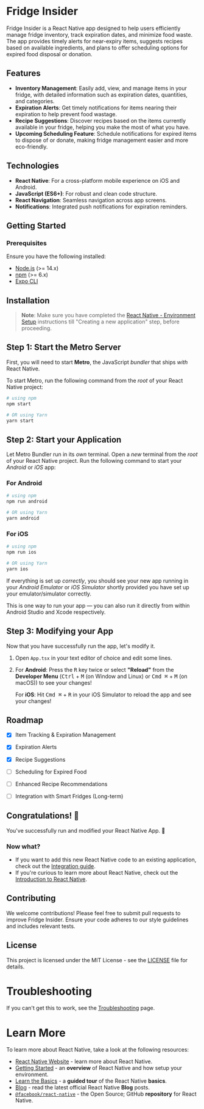 # Fridge Insider

Fridge Insider is a React Native app designed to help users efficiently manage fridge inventory, track expiration dates, and minimize food waste. The app provides timely alerts for near-expiry items, suggests recipes based on available ingredients, and plans to offer scheduling options for expired food disposal or donation.

## Features

- **Inventory Management**: Easily add, view, and manage items in your fridge, with detailed information such as expiration dates, quantities, and categories.
- **Expiration Alerts**: Get timely notifications for items nearing their expiration to help prevent food wastage.
- **Recipe Suggestions**: Discover recipes based on the items currently available in your fridge, helping you make the most of what you have.
- **Upcoming Scheduling Feature**: Schedule notifications for expired items to dispose of or donate, making fridge management easier and more eco-friendly.

## Technologies

- **React Native**: For a cross-platform mobile experience on iOS and Android.
- **JavaScript (ES6+)**: For robust and clean code structure.
- **React Navigation**: Seamless navigation across app screens.
- **Notifications**: Integrated push notifications for expiration reminders.

## Getting Started

### Prerequisites
Ensure you have the following installed:
- [Node.js](https://nodejs.org/) (>= 14.x)
- [npm](https://www.npmjs.com/) (>= 6.x)
- [Expo CLI](https://docs.expo.dev/get-started/installation/)

## Installation

>**Note**: Make sure you have completed the [React Native - Environment Setup](https://reactnative.dev/docs/environment-setup) instructions till "Creating a new application" step, before proceeding.

## Step 1: Start the Metro Server

First, you will need to start **Metro**, the JavaScript _bundler_ that ships _with_ React Native.

To start Metro, run the following command from the _root_ of your React Native project:

```bash
# using npm
npm start

# OR using Yarn
yarn start
```

## Step 2: Start your Application

Let Metro Bundler run in its _own_ terminal. Open a _new_ terminal from the _root_ of your React Native project. Run the following command to start your _Android_ or _iOS_ app:

### For Android

```bash
# using npm
npm run android

# OR using Yarn
yarn android
```

### For iOS

```bash
# using npm
npm run ios

# OR using Yarn
yarn ios
```

If everything is set up _correctly_, you should see your new app running in your _Android Emulator_ or _iOS Simulator_ shortly provided you have set up your emulator/simulator correctly.

This is one way to run your app — you can also run it directly from within Android Studio and Xcode respectively.

## Step 3: Modifying your App

Now that you have successfully run the app, let's modify it.

1. Open `App.tsx` in your text editor of choice and edit some lines.
2. For **Android**: Press the <kbd>R</kbd> key twice or select **"Reload"** from the **Developer Menu** (<kbd>Ctrl</kbd> + <kbd>M</kbd> (on Window and Linux) or <kbd>Cmd ⌘</kbd> + <kbd>M</kbd> (on macOS)) to see your changes!

   For **iOS**: Hit <kbd>Cmd ⌘</kbd> + <kbd>R</kbd> in your iOS Simulator to reload the app and see your changes!



## Roadmap

- [x] Item Tracking & Expiration Management
- [x] Expiration Alerts
- [x] Recipe Suggestions
- [ ] Scheduling for Expired Food
- [ ] Enhanced Recipe Recommendations
- [ ] Integration with Smart Fridges (Long-term)


## Congratulations! :tada:

You've successfully run and modified your React Native App. :partying_face:

### Now what?

- If you want to add this new React Native code to an existing application, check out the [Integration guide](https://reactnative.dev/docs/integration-with-existing-apps).
- If you're curious to learn more about React Native, check out the [Introduction to React Native](https://reactnative.dev/docs/getting-started).

## Contributing

We welcome contributions! Please feel free to submit pull requests to improve Fridge Insider. Ensure your code adheres to our style guidelines and includes relevant tests.

## License

This project is licensed under the MIT License - see the [LICENSE](LICENSE) file for details.

# Troubleshooting

If you can't get this to work, see the [Troubleshooting](https://reactnative.dev/docs/troubleshooting) page.

# Learn More

To learn more about React Native, take a look at the following resources:

- [React Native Website](https://reactnative.dev) - learn more about React Native.
- [Getting Started](https://reactnative.dev/docs/environment-setup) - an **overview** of React Native and how setup your environment.
- [Learn the Basics](https://reactnative.dev/docs/getting-started) - a **guided tour** of the React Native **basics**.
- [Blog](https://reactnative.dev/blog) - read the latest official React Native **Blog** posts.
- [`@facebook/react-native`](https://github.com/facebook/react-native) - the Open Source; GitHub **repository** for React Native.
